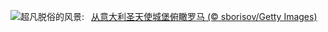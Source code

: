 ![](https://www.bing.com/th?id=OHR.RomeView_ZH-CN5882212305_UHD.jpg&w=1000)超凡脱俗的风景:&nbsp;&ensp;[从意大利圣天使城堡俯瞰罗马 (© sborisov/Getty Images)](https://www.bing.com/th?id=OHR.RomeView_ZH-CN5882212305_UHD.jpg)
<br><br/>

